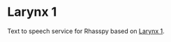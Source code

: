 # Larynx 1

Text to speech service for Rhasspy based on [Larynx 1](https://github.com/rhasspy/larynx/).
